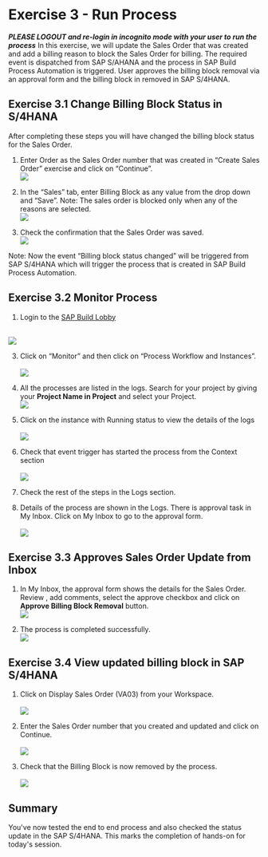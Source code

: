# Exercise 3 - Run Process
***PLEASE LOGOUT and re-login in incognito mode with your user to run the process***
In this exercise, we will update the Sales Order that was created and add a billing reason to block the Sales Order for billing. The required event is dispatched from SAP S/AHANA and the process in SAP Build Process Automation is triggered. User approves the billing block removal via an approval form and the billing block in removed in  SAP S/4HANA.

## Exercise 3.1 Change Billing Block Status in S/4HANA
After completing these steps you will have changed the billing block status for the Sales Order.

1. Enter Order as the Sales Order number that was created in “Create Sales Order” exercise and click on “Continue”.
<br>![](./images/001rp.png)

2. In the “Sales” tab, enter Billing Block as any value from the drop down and “Save”. Note: The sales order is blocked only when any of the reasons are selected.
<br>![](./images/002rp.png)

3. Check the confirmation that the Sales Order was saved.
<br>![](./images/003np.png)

Note: Now the event “Billing block status changed” will be triggered from SAP S/4HANA which will trigger the process that is created in SAP Build Process Automation.

## Exercise 3.2 Monitor Process

1.	Login to the [SAP Build Lobby](https://ad163-hxj0v9xc.eu10.build.cloud.sap/lobby) 


<br>![](./images/001mp.png)

3.	Click on “Monitor” and then click on “Process Workflow and Instances”.<br>
<br>![](./images/002mp.png)

4.	All the processes are listed in the logs. Search for your project by giving your **Project Name in Project** and select your Project.
<br>![](./images/003mp.png)

5.	Click on the instance with Running status to view the details of the logs<br>
<br>![](./images/004mp.png)

6.	Check that event trigger has started the process from the Context section<br>
<br>![](./images/005mp.png)

7.	Check the rest of the steps in the Logs section.

8.	Details of the process are shown in the Logs. There is approval task in My Inbox. Click on My Inbox to go to the approval form.<br>
<br>![](./images//006mp.png)

## Exercise 3.3 Approves Sales Order Update from Inbox

1. In My Inbox, the approval form shows the details for the Sales Order. Review , add comments, select the approve checkbox and click on **Approve Billing Block Removal** button.
<br>![](./images/007mp.png)

2. The process is completed successfully.
<br>![](./images/completed.png) <br>

## Exercise 3.4 View updated billing block in SAP S/4HANA

1. Click on Display Sales Order (VA03) from your Workspace. <br>
<br>![](./images/008mp.png) <br>

2. Enter the Sales Order number that you created and updated and click on Continue. <br>
<br>![](./images/009mp.png) <br>

4. Check that the Billing Block is now removed by the process. <br>
<br>![](./images/010mp.png) <br>

## Summary

You've now tested the end to end process and also checked the status update in the SAP S/4HANA. This marks the completion of hands-on for today's session.
